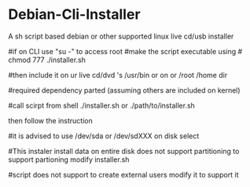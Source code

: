 # Debian-Cli-Installer
A sh script based debian or other supported linux live cd/usb installer 

#if on CLI use "su -" to access root 
#make the script executable using # chmod 777 ./installer.sh

#then include it on ur live cd/dvd 's /usr/bin or on or /root /home dir

#required dependency parted (assuming others are included on kernel)

#call scirpt from shell ./installer.sh or ./path/to/installer.sh

then follow the instruction 

#it is advised to use /dev/sda or /dev/sdXXX on disk select

#This instaler install data on entire disk does not support partitioning  to support partioning modify installer.sh

#script does not support to create external users modify it to support it
